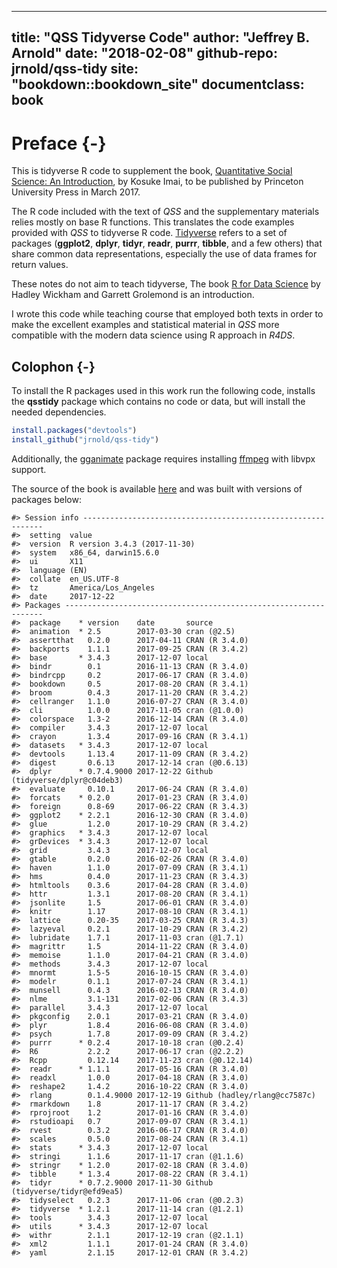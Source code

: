 
---
title: "QSS Tidyverse Code"
author: "Jeffrey B. Arnold"
date: "2018-02-08"
github-repo: jrnold/qss-tidy
site: "bookdown::bookdown_site"
documentclass: book
---

# Preface {-}

This is tidyverse R code to supplement the book, [Quantitative Social Science: An Introduction](http://press.princeton.edu/titles/11025.html), by Kosuke Imai, to
be published by Princeton University Press in March 2017.

The R code included with the text of *QSS* and the supplementary materials relies mostly on base R functions. 
This translates the code examples provided with *QSS* to tidyverse R code. 
[Tidyverse](https://github.com/tidyverse/tidyverse) refers to a set of packages (**ggplot2**, **dplyr**, **tidyr**, **readr**, **purrr**, **tibble**,  and a few others) that share common data representations, especially the use of data frames for return values. 

These notes do not aim to teach tidyverse, The book [R for Data Science](http://r4ds.had.co.nz/) by Hadley Wickham and Garrett Grolemond is an introduction. 

I wrote this code while teaching course that employed both texts in order to make the excellent examples and statistical material in *QSS* more compatible with the modern data science using R approach in *R4DS*.


## Colophon {-}

To install the R packages used in this work run the following code, installs the **qsstidy** package which contains no code or data, but will install the needed dependencies.

```r
install.packages("devtools")
install_github("jrnold/qss-tidy")
```

Additionally, the [gganimate](https://cran.r-project.org/package=gganimate) package requires installing [ffmpeg](https://ffmpeg.org/) with libvpx support.

The source of the book is available [here](https://github.com/jrnold/qsstidy) and was built with versions of packages below:


```
#> Session info -------------------------------------------------------------
#>  setting  value                       
#>  version  R version 3.4.3 (2017-11-30)
#>  system   x86_64, darwin15.6.0        
#>  ui       X11                         
#>  language (EN)                        
#>  collate  en_US.UTF-8                 
#>  tz       America/Los_Angeles         
#>  date     2017-12-22
#> Packages -----------------------------------------------------------------
#>  package    * version    date       source                          
#>  animation  * 2.5        2017-03-30 cran (@2.5)                     
#>  assertthat   0.2.0      2017-04-11 CRAN (R 3.4.0)                  
#>  backports    1.1.1      2017-09-25 CRAN (R 3.4.2)                  
#>  base       * 3.4.3      2017-12-07 local                           
#>  bindr        0.1        2016-11-13 CRAN (R 3.4.0)                  
#>  bindrcpp     0.2        2017-06-17 CRAN (R 3.4.0)                  
#>  bookdown     0.5        2017-08-20 CRAN (R 3.4.1)                  
#>  broom        0.4.3      2017-11-20 CRAN (R 3.4.2)                  
#>  cellranger   1.1.0      2016-07-27 CRAN (R 3.4.0)                  
#>  cli          1.0.0      2017-11-05 cran (@1.0.0)                   
#>  colorspace   1.3-2      2016-12-14 CRAN (R 3.4.0)                  
#>  compiler     3.4.3      2017-12-07 local                           
#>  crayon       1.3.4      2017-09-16 CRAN (R 3.4.1)                  
#>  datasets   * 3.4.3      2017-12-07 local                           
#>  devtools     1.13.4     2017-11-09 CRAN (R 3.4.2)                  
#>  digest       0.6.13     2017-12-14 cran (@0.6.13)                  
#>  dplyr      * 0.7.4.9000 2017-12-22 Github (tidyverse/dplyr@c04deb3)
#>  evaluate     0.10.1     2017-06-24 CRAN (R 3.4.0)                  
#>  forcats    * 0.2.0      2017-01-23 CRAN (R 3.4.0)                  
#>  foreign      0.8-69     2017-06-22 CRAN (R 3.4.3)                  
#>  ggplot2    * 2.2.1      2016-12-30 CRAN (R 3.4.0)                  
#>  glue         1.2.0      2017-10-29 CRAN (R 3.4.2)                  
#>  graphics   * 3.4.3      2017-12-07 local                           
#>  grDevices  * 3.4.3      2017-12-07 local                           
#>  grid         3.4.3      2017-12-07 local                           
#>  gtable       0.2.0      2016-02-26 CRAN (R 3.4.0)                  
#>  haven        1.1.0      2017-07-09 CRAN (R 3.4.1)                  
#>  hms          0.4.0      2017-11-23 CRAN (R 3.4.3)                  
#>  htmltools    0.3.6      2017-04-28 CRAN (R 3.4.0)                  
#>  httr         1.3.1      2017-08-20 CRAN (R 3.4.1)                  
#>  jsonlite     1.5        2017-06-01 CRAN (R 3.4.0)                  
#>  knitr        1.17       2017-08-10 CRAN (R 3.4.1)                  
#>  lattice      0.20-35    2017-03-25 CRAN (R 3.4.3)                  
#>  lazyeval     0.2.1      2017-10-29 CRAN (R 3.4.2)                  
#>  lubridate    1.7.1      2017-11-03 cran (@1.7.1)                   
#>  magrittr     1.5        2014-11-22 CRAN (R 3.4.0)                  
#>  memoise      1.1.0      2017-04-21 CRAN (R 3.4.0)                  
#>  methods      3.4.3      2017-12-07 local                           
#>  mnormt       1.5-5      2016-10-15 CRAN (R 3.4.0)                  
#>  modelr       0.1.1      2017-07-24 CRAN (R 3.4.1)                  
#>  munsell      0.4.3      2016-02-13 CRAN (R 3.4.0)                  
#>  nlme         3.1-131    2017-02-06 CRAN (R 3.4.3)                  
#>  parallel     3.4.3      2017-12-07 local                           
#>  pkgconfig    2.0.1      2017-03-21 CRAN (R 3.4.0)                  
#>  plyr         1.8.4      2016-06-08 CRAN (R 3.4.0)                  
#>  psych        1.7.8      2017-09-09 CRAN (R 3.4.2)                  
#>  purrr      * 0.2.4      2017-10-18 cran (@0.2.4)                   
#>  R6           2.2.2      2017-06-17 cran (@2.2.2)                   
#>  Rcpp         0.12.14    2017-11-23 cran (@0.12.14)                 
#>  readr      * 1.1.1      2017-05-16 CRAN (R 3.4.0)                  
#>  readxl       1.0.0      2017-04-18 CRAN (R 3.4.0)                  
#>  reshape2     1.4.2      2016-10-22 CRAN (R 3.4.0)                  
#>  rlang        0.1.4.9000 2017-12-19 Github (hadley/rlang@cc7587c)   
#>  rmarkdown    1.8        2017-11-17 CRAN (R 3.4.2)                  
#>  rprojroot    1.2        2017-01-16 CRAN (R 3.4.0)                  
#>  rstudioapi   0.7        2017-09-07 CRAN (R 3.4.1)                  
#>  rvest        0.3.2      2016-06-17 CRAN (R 3.4.0)                  
#>  scales       0.5.0      2017-08-24 CRAN (R 3.4.1)                  
#>  stats      * 3.4.3      2017-12-07 local                           
#>  stringi      1.1.6      2017-11-17 cran (@1.1.6)                   
#>  stringr    * 1.2.0      2017-02-18 CRAN (R 3.4.0)                  
#>  tibble     * 1.3.4      2017-08-22 CRAN (R 3.4.1)                  
#>  tidyr      * 0.7.2.9000 2017-11-30 Github (tidyverse/tidyr@efd9ea5)
#>  tidyselect   0.2.3      2017-11-06 cran (@0.2.3)                   
#>  tidyverse  * 1.2.1      2017-11-14 cran (@1.2.1)                   
#>  tools        3.4.3      2017-12-07 local                           
#>  utils      * 3.4.3      2017-12-07 local                           
#>  withr        2.1.1      2017-12-19 cran (@2.1.1)                   
#>  xml2         1.1.1      2017-01-24 CRAN (R 3.4.0)                  
#>  yaml         2.1.15     2017-12-01 CRAN (R 3.4.2)
```
